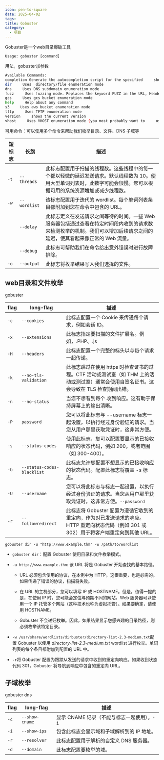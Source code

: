```yaml
---
icon: pen-to-square
date: 2025-04-02
tags: 
title: Gobuster
category:
  - 项目
---
```

Gobuster是一个web目录爆破工具
```
Usage: gobuster [command]
```
用法，gobuster加参数
```bash
Available Commands:
completion Generate the autocompletion script for the specified     shell 
dir     Uses  directory/file enumeration mode 
dns     Uses DNS subdomain enumeration mode 
fuzz     Uses fuzzing mode. Replaces the keyword FUZZ in the URL, Headers and the request body 
gcs     Uses gcs bucket enumeration mode 
help     Help about any command 
s3     Uses aws bucket enumeration mode 
tftp     Uses TFTP enumeration mode 
version     shows the current version 
vhost     Uses VHOST enumeration mode (you most probably want to     use the IP address as the URL parameter)
```
可用命令：可以使用多个命令来帮助我们枚举目录、文件、DNS 子域等

|短标志|长旗|描述|
|---|---|---|
|`-t`|`--threads`|此标志配置用于扫描的线程数。这些线程中的每一个都以轻微的延迟发送请求。默认线程数为 10。使用大型单词列表时，此数字可能会很慢。您可以根据可用的系统资源增加或减少线程数。|
|`-w`|`--wordlist`|该标志配置用于迭代的 wordlist。每个单词列表条目都附加到您在命令中包含的 URL。|
||`--delay`|此标志定义在发送请求之间等待的时间。一些 Web 服务器包括通过查看在特定时间段内收到的请求数来检测枚举的机制。我们可以增加后续请求之间的延迟，使其看起来像正常的 Web 流量。|
||`--debug`|此标志可帮助我们在命令给出意外错误时进行故障排除。|
|`-o`|`--output`|此标志将枚举结果写入我们选择的文件。|
## web目录和文件枚举
gobuster

| flag | long-flag                  | 描述                                                                                 |
| ---- | -------------------------- | ---------------------------------------------------------------------------------- |
| `-c` | `--cookies`                | 此标志配置一个 Cookie 来传递每个请求，例如会话 ID。                                                    |
| `-x` | `--extensions`             | 此标志指定要扫描的文件扩展名。例如，.PHP、.js                                                         |
| `-H` | `--headers`                | 此标志配置一个完整的标头以与每个请求一起传递。                                                            |
| `-k` | `--no-tls-validation`      | 此标志跳过在使用 https 时检查证书的过程。CTF 活动或测试室（如 THM 上的活动或测试室）通常会使用自签名证书。这会导致在 TLS 检查期间出错。     |
| `-n` | `--no-status`              | 当您不想看到每个 收到响应。这有助于保持屏幕上的输出清晰。                                                      |
| `-P` | `password`                 | 您可以将此标志与 --username 标志一起设置，以执行经过身份验证的请求。当您从用户那里获取凭证时，这非常方便。                        |
| `-s` | `--status-codes`           | 使用此标志，您可以配置要显示的已接收响应的状态代码，例如 200，或者范围（如 300-400）。                                  |
| `-b` | `--status-codes-blacklist` | 此标志允许您配置不想显示的已接收响应的状态代码。配置此标志将覆盖 -s 标志。                                            |
| `-U` | `--username`               | 您可以将此标志与标志一起设置，以执行经过身份验证的请求。当您从用户那里获取凭证时，这非常方便。`--password`                        |
| `-r` | `--followredirect`         | 此标志将 Gobuster 配置为遵循它收到的重定向，作为对已发送请求的响应。HTTP 重定向状态代码（例如 301 或 302）用于将客户端重定向到其他 URL。 |
```
gobuster dir -u "http://www.example.thm" -w /path/to/wordlist
```
- `gobuster dir`：配置 Gobuster 使用目录和文件枚举模式。
- `-u http://www.example.thm`:
	该 URL 将是 Gobuster 开始查找的基本路径。
	- URL 必须包含使用的协议，在本例中为 HTTP。这很重要，也是必需的。如果传递了错误的协议，扫描将失败。
	  
	- 在 URL 的主机部分，您可以填写 IP 或 HOSTNAME。但是，值得一提的是，在使用 IP 时，您可能会定位与预期不同的网站。Web 服务器可以使用一个 IP 托管多个网站（这种技术也称为虚拟托管）。如果要确定，请使用 HOSTNAME。
	  
	- Gobuster 不会递归枚举。因此，如果结果显示您感兴趣的目录路径，则必须枚举该特定目录。

- `-w /usr/share/wordlists/dirbuster/directory-list-2.3-medium.txt`配置 Gobuster 以使用 _directory-list-2.3-medium.txt_ wordlist 进行枚举。单词列表的每个条目都附加到配置的 URL 中。

- `-r`将 Gobuster 配置为跟踪从发送的请求中收到的重定向响应。如果收到状态代码 301，Gobuster 将导航到响应中包含的重定向 URL。

## 子域枚举
gobuster dns

| flag | long-flag      | 描述                          |
| ---- | -------------- | --------------------------- |
| `-c` | `--show-cname` | 显示 CNAME 记录（不能与标志一起使用）。`-i` |
| `-i` | `--show-ips`   | 包含此标志会显示域和子域解析到的 IP 地址。     |
| `-r` | `--resolver`   | 此标志配置用于解析的自定义 DNS 服务器。      |
| `-d` | `--domain`     | 此标志配置要枚举的域。                 |
